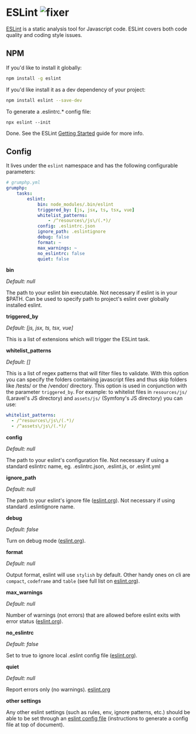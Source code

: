 # ESLint ![fixer](https://img.shields.io/badge/-fixer-informational)

[ESLint](https://eslint.org/) is a static analysis tool for Javascript code. ESLint covers both code quality and coding style issues.

## NPM
If you'd like to install it globally:
```bash
npm install -g eslint
```

If you'd like install it as a dev dependency of your project:
```bash
npm install eslint --save-dev
```

To generate a .eslintrc.* config file:
```
npx eslint --init
```

Done. See the ESLint [Getting Started](https://eslint.org/docs/user-guide/getting-started) guide for more info.

## Config
It lives under the `eslint` namespace and has the following configurable parameters:

```yaml
# grumphp.yml
grumphp:
    tasks:
        eslint:
            bin: node_modules/.bin/eslint
            triggered_by: [js, jsx, ts, tsx, vue]
            whitelist_patterns:
                - /^resources\/js\/(.*)/
            config: .eslintrc.json
            ignore_path: .eslintignore
            debug: false
            format: ~
            max_warnings: ~
            no_eslintrc: false
            quiet: false
```

**bin**

*Default: null*

The path to your eslint bin executable. Not necessary if eslint is in your $PATH. Can be used to specify path to project's eslint over globally installed eslint.


**triggered_by**

*Default: [js, jsx, ts, tsx, vue]*

This is a list of extensions which will trigger the ESLint task.


**whitelist_patterns**

*Default: []*

This is a list of regex patterns that will filter files to validate. With this option you can specify the folders containing javascript files and thus skip folders like /tests/ or the /vendor/ directory. This option is used in conjunction with the parameter `triggered_by`.
For example: to whitelist files in `resources/js/` (Laravel's JS directory) and `assets/js/` (Symfony's JS directory) you can use:
```yml
whitelist_patterns:
  - /^resources\/js\/(.*)/
  - /^assets\/js\/(.*)/
```

**config**

*Default: null*

The path to your eslint's configuration file. Not necessary if using a standard eslintrc name, eg. .eslintrc.json, .eslint.js, or .eslint.yml

**ignore_path**

*Default: null*

The path to your eslint's ignore file ([eslint.org](https://eslint.org/docs/user-guide/configuring/ignoring-code#using-an-alternate-file)). Not necessary if using standard .eslintignore name.

**debug**

*Default: false*

Turn on debug mode ([eslint.org](https://eslint.org/docs/user-guide/command-line-interface#debug)).

**format**

*Default: null*

Output format, eslint will use `stylish` by default. Other handy ones on cli are `compact`, `codeframe` and `table` (see full list on [eslint.org](https://eslint.org/docs/user-guide/formatters/)).

**max_warnings**

*Default: null*

Number of warnings (not errors) that are allowed before eslint exits with error status ([eslint.org](https://eslint.org/docs/user-guide/command-line-interface#max-warnings)).

**no_eslintrc**

*Default: false*

Set to true to ignore local .eslint config file ([eslint.org](https://eslint.org/docs/user-guide/command-line-interface#max-warnings)).

**quiet**

*Default: null*

Report errors only (no warnings). [eslint.org](https://eslint.org/docs/user-guide/command-line-interface#quiet)

**other settings**

Any other eslint settings (such as rules, env, ignore patterns, etc.) should be able to be set through an [eslint config file](https://eslint.org/docs/user-guide/configuring) (instructions to generate a config file at top of document).
